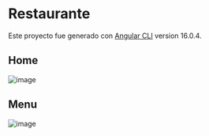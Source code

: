 # Restaurante 

Este proyecto fue generado con [Angular CLI](https://github.com/angular/angular-cli) version 16.0.4.

## Home

![image](https://github.com/jgarzon97/Restaurante/assets/87027831/daf6dbe6-7e6a-411b-bcc8-f23f7c92035b)

## Menu

![image](https://github.com/jgarzon97/Restaurante/assets/87027831/98ea15df-23b2-4e55-a812-defa9591a0a8)

